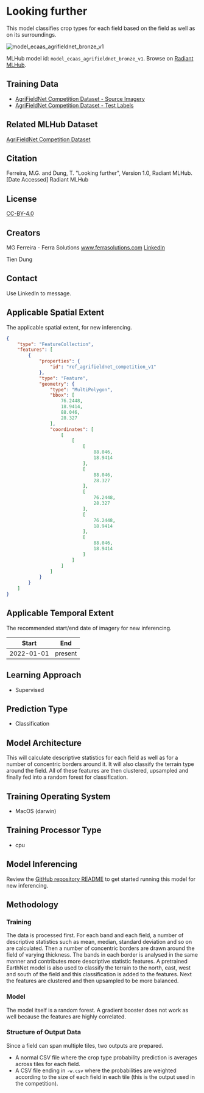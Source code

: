 # Looking further

This model classifies crop types for each field based on the field as well as on its surroundings.

![model_ecaas_agrifieldnet_bronze_v1](https://radiantmlhub.blob.core.windows.net/frontend-dataset-images/odk_sample_agricultural_dataset.png)

MLHub model id: `model_ecaas_agrifieldnet_bronze_v1`. Browse on [Radiant MLHub](https://mlhub.earth/model/model_ecaas_agrifieldnet_bronze_v1).

## Training Data

- [AgriFieldNet Competition Dataset - Source Imagery](https://api.radiant.earth/mlhub/v1/collections/ref_agrifieldnet_competition_v1_source)
- [AgriFieldNet Competition Dataset - Test Labels](https://api.radiant.earth/mlhub/v1/collections/ref_agrifieldnet_competition_v1_labels_train)

## Related MLHub Dataset

[AgriFieldNet Competition Dataset](https://mlhub.earth/data/ref_agrifieldnet_competition_v1)

## Citation

Ferreira, M.G. and Dung, T. "Looking further", Version 1.0, Radiant MLHub. [Date Accessed] Radiant MLHub

## License

[CC-BY-4.0](../LICENSE)

## Creators

MG Ferreira - Ferra Solutions www.ferrasolutions.com [LinkedIn](https://www.linkedin.com/in/mg-ferreira-35534)

Tien Dung

## Contact

Use LinkedIn to message.

## Applicable Spatial Extent

The applicable spatial extent, for new inferencing.

```geojson
{
    "type": "FeatureCollection",
    "features": [
        {
            "properties": {
                "id": "ref_agrifieldnet_competition_v1"
            },
            "type": "Feature",
            "geometry": {
                "type": "MultiPolygon",
                "bbox": [
                    76.2448,
                    18.9414,
                    88.046,
                    28.327
                ],
                "coordinates": [
                    [
                        [
                            [
                                88.046,
                                18.9414
                            ],
                            [
                                88.046,
                                28.327
                            ],
                            [
                                76.2448,
                                28.327
                            ],
                            [
                                76.2448,
                                18.9414
                            ],
                            [
                                88.046,
                                18.9414
                            ]
                        ]
                    ]
                ]
            }
        }
    ]
}
```

## Applicable Temporal Extent

The recommended start/end date of imagery for new inferencing.

| Start | End |
|-------|-----|
| 2022-01-01 | present |

## Learning Approach

- Supervised

## Prediction Type

- Classification

## Model Architecture

This will calculate descriptive statistics for each field as well as for a number of concentric borders around it. It will also classify the terrain type around the field. All of these features are then clustered, upsampled and finally fed into a random forest for classification.

## Training Operating System

- MacOS (darwin)

## Training Processor Type

- cpu

## Model Inferencing

Review the [GitHub repository README](../README.md) to get started running
this model for new inferencing.

## Methodology

### Training

The data is processed first. For each band and each field, a number of descriptive statistics such as mean, median, standard deviation and so on are calculated. Then a number of concentric borders are drawn around the field of varying thickness. The bands in each border is analysed in the same manner and contributes more descriptive statistic features. A pretrained EarthNet model is also used to classify the terrain to the north, east, west and south of the field and this classification is added to the features. Next the features are clustered and then upsampled to be more balanced.

### Model

The model itself is a random forest. A gradient booster does not work as well because the features are highly correlated.

### Structure of Output Data

Since a field can span multiple tiles, two outputs are prepared.

- A normal CSV file where the crop type probability prediction is averages across tiles for each field.
- A CSV file ending in `-w.csv` where the probabilities are weighted according to the size of each field in each tile (this is the output used in the competition).
